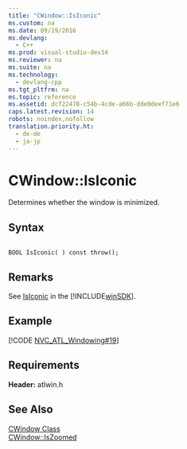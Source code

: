 ```yaml
---
title: "CWindow::IsIconic"
ms.custom: na
ms.date: 09/19/2016
ms.devlang: 
  - C++
ms.prod: visual-studio-dev14
ms.reviewer: na
ms.suite: na
ms.technology: 
  - devlang-cpp
ms.tgt_pltfrm: na
ms.topic: reference
ms.assetid: dcf22478-c54b-4cde-a66b-dde0deef71e6
caps.latest.revision: 14
robots: noindex,nofollow
translation.priority.ht: 
  - de-de
  - ja-jp
---
```

# CWindow::IsIconic
Determines whether the window is minimized.  
  
## Syntax  
  
```  
  
BOOL IsIconic( ) const throw();  
```  
  
## Remarks  
 See [IsIconic](http://msdn.microsoft.com/library/windows/desktop/ms633527) in the [!INCLUDE[winSDK](../vs140/includes/winSDK_md.md)].  
  
## Example  
 [!CODE [NVC_ATL_Windowing#19](../CodeSnippet/VS_Snippets_Cpp/NVC_ATL_Windowing#19)]  
  
## Requirements  
 **Header:** atlwin.h  
  
## See Also  
 [CWindow Class](../vs140/CWindow-Class.md)   
 [CWindow::IsZoomed](../vs140/CWindow--IsZoomed.md)